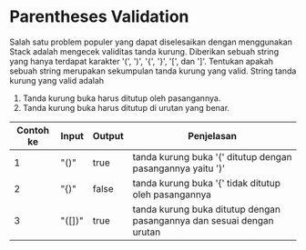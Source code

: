 # Parentheses Validation

Salah satu problem populer yang dapat diselesaikan dengan menggunakan Stack adalah mengecek validitas tanda kurung.
Diberikan sebuah string yang hanya terdapat karakter '(', ')', '{', '}', '[', dan ']'.
Tentukan apakah sebuah string merupakan sekumpulan tanda kurung yang valid.
String tanda kurung yang valid adalah

1. Tanda kurung buka harus ditutup oleh pasangannya.
2. Tanda kurung buka harus ditutup di urutan yang benar.

| Contoh ke | Input | Output | Penjelasan |
| --- | --- | --- | --- |
| 1 | "()" | true | tanda kurung buka '(' ditutup dengan pasangannya yaitu ')' |
| 2 | "{)" | false | tanda kurung buka '{' tidak ditutup oleh pasangannya |
| 3 | "([])" | true | tanda kurung buka ditutup dengan pasangannya dan sesuai dengan urutan |
